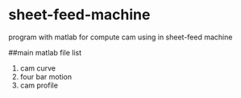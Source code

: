 sheet-feed-machine
==================

program with matlab for compute cam using in sheet-feed machine

##main matlab file
list
1. cam curve
2. four bar motion
3. cam profile
